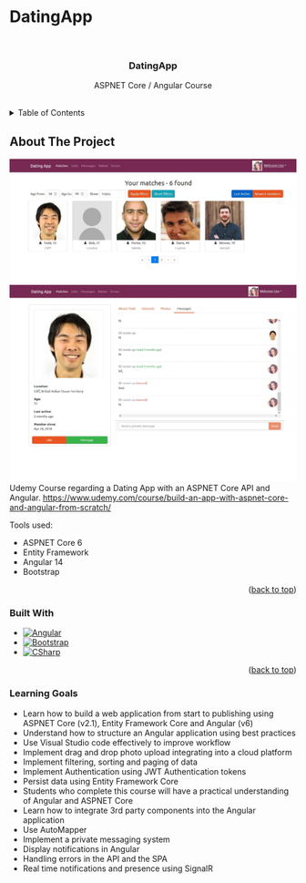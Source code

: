# DatingApp

<a name="readme-top"></a>

<!-- PROJECT TITLE -->
<br />
<div align="center">
  <h3 align="center">DatingApp</h3>
  <p align="center">
    ASPNET Core / Angular Course
  </p>
</div>

<br />

<!-- TABLE OF CONTENTS -->
<details>
  <summary>Table of Contents</summary>
  <ol>
    <li>
      <a href="#about-the-project">About The Project</a>
      <ul>
        <li><a href="#built-with">Built With</a></li>
      </ul>
    </li>
    <li><a href="#learning-goals">Learning Goals</a></li>
  </ol>
</details>

<!-- ABOUT THE PROJECT -->
## About The Project
![Alt text](/Screenshots/Screen1.jpg?raw=true "Matches")
![Alt text](/Screenshots/Screen2.jpg?raw=true "Chat")
Udemy Course regarding a Dating App with an ASPNET Core API and Angular.
https://www.udemy.com/course/build-an-app-with-aspnet-core-and-angular-from-scratch/

Tools used:
* ASPNET Core 6
* Entity Framework 
* Angular 14
* Bootstrap

<p align="right">(<a href="#readme-top">back to top</a>)</p>

### Built With
* [![Angular][Angular.io]][Angular-url]
* [![Bootstrap][Bootstrap.com]][Bootstrap-url]
* [![CSharp][CSharp.com]][CSharp-url]
<p align="right">(<a href="#readme-top">back to top</a>)</p>

### Learning Goals
* Learn how to build a web application from start to publishing using ASPNET Core (v2.1), Entity Framework Core and Angular (v6)
* Understand how to structure an Angular application using best practices
* Use Visual Studio code effectively to improve workflow
* Implement drag and drop photo upload integrating into a cloud platform
* Implement filtering, sorting and paging of data
* Implement Authentication using JWT Authentication tokens
* Persist data using Entity Framework Core
* Students who complete this course will have a practical understanding of Angular and ASPNET Core
* Learn how to integrate 3rd party components into the Angular application
* Use AutoMapper
* Implement a private messaging system
* Display notifications in Angular
* Handling errors in the API and the SPA
* Real time notifications and presence using SignalR


<!-- MARKDOWN LINKS & IMAGES -->
<!-- https://www.markdownguide.org/basic-syntax/#reference-style-links -->
[contributors-shield]: https://img.shields.io/github/contributors/othneildrew/Best-README-Template.svg?style=for-the-badge
[contributors-url]: https://github.com/othneildrew/Best-README-Template/graphs/contributors
[forks-shield]: https://img.shields.io/github/forks/othneildrew/Best-README-Template.svg?style=for-the-badge
[forks-url]: https://github.com/othneildrew/Best-README-Template/network/members
[stars-shield]: https://img.shields.io/github/stars/othneildrew/Best-README-Template.svg?style=for-the-badge
[stars-url]: https://github.com/othneildrew/Best-README-Template/stargazers
[issues-shield]: https://img.shields.io/github/issues/othneildrew/Best-README-Template.svg?style=for-the-badge
[issues-url]: https://github.com/othneildrew/Best-README-Template/issues
[license-shield]: https://img.shields.io/github/license/othneildrew/Best-README-Template.svg?style=for-the-badge
[license-url]: https://github.com/othneildrew/Best-README-Template/blob/master/LICENSE.txt
[linkedin-shield]: https://img.shields.io/badge/-LinkedIn-black.svg?style=for-the-badge&logo=linkedin&colorB=555
[linkedin-url]: https://linkedin.com/in/othneildrew
[product-screenshot]: images/screenshot.png
[Next.js]: https://img.shields.io/badge/next.js-000000?style=for-the-badge&logo=nextdotjs&logoColor=white
[Next-url]: https://nextjs.org/
[React.js]: https://img.shields.io/badge/React-20232A?style=for-the-badge&logo=react&logoColor=61DAFB
[React-url]: https://reactjs.org/
[Vue.js]: https://img.shields.io/badge/Vue.js-35495E?style=for-the-badge&logo=vuedotjs&logoColor=4FC08D
[Vue-url]: https://vuejs.org/
[Angular.io]: https://img.shields.io/badge/Angular-DD0031?style=for-the-badge&logo=angular&logoColor=white
[Angular-url]: https://angular.io/
[Svelte.dev]: https://img.shields.io/badge/Svelte-4A4A55?style=for-the-badge&logo=svelte&logoColor=FF3E00
[Svelte-url]: https://svelte.dev/
[Laravel.com]: https://img.shields.io/badge/Laravel-FF2D20?style=for-the-badge&logo=laravel&logoColor=white
[Laravel-url]: https://laravel.com
[Bootstrap.com]: https://img.shields.io/badge/Bootstrap-563D7C?style=for-the-badge&logo=bootstrap&logoColor=white
[Bootstrap-url]: https://getbootstrap.com
[JQuery.com]: https://img.shields.io/badge/jQuery-0769AD?style=for-the-badge&logo=jquery&logoColor=white
[JQuery-url]: https://jquery.com 
[CSharp.com]: https://img.shields.io/badge/c%23-%23239120.svg?style=for-the-badge&logo=c-sharp&logoColor=white
[CSharp-url]: https://dotnet.microsoft.com/en-us/download
